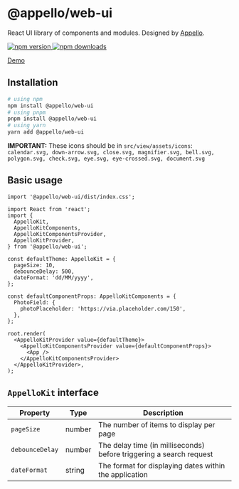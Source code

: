 # @appello/web-ui

React UI library of components and modules. Designed by [Appello](https://appello.com.au/).

<a href="https://www.npmjs.com/package/@appello/web-ui">
  <img alt="npm version" src="https://img.shields.io/npm/v/@appello/web-ui.svg?style=flat-square" />
</a>
<a href="https://www.npmjs.com/package/@appello/web-ui">
  <img alt="npm downloads" src="https://img.shields.io/npm/dm/@appello/web-ui.svg?style=flat-square" />
</a>

[Demo](https://main--644289178c2770e8e278fef0.chromatic.com/)

## Installation

```bash
# using npm
npm install @appello/web-ui
# using pnpm
pnpm install @appello/web-ui
# using yarn
yarn add @appello/web-ui
```

**IMPORTANT:** These icons should be in `src/view/assets/icons`: `calendar.svg, down-arrow.svg, close.svg, magnifier.svg, bell.svg, polygon.svg, check.svg, eye.svg, eye-crossed.svg, document.svg`

## Basic usage

```tsx
import '@appello/web-ui/dist/index.css';

import React from 'react';
import {
  AppelloKit,
  AppelloKitComponents,
  AppelloKitComponentsProvider,
  AppelloKitProvider,
} from '@appello/web-ui';

const defaultTheme: AppelloKit = {
  pageSize: 10,
  debounceDelay: 500,
  dateFormat: 'dd/MM/yyyy',
};

const defaultComponentProps: AppelloKitComponents = {
  PhotoField: {
    photoPlaceholder: 'https://via.placeholder.com/150',
  },
};

root.render(
  <AppelloKitProvider value={defaultTheme}>
    <AppelloKitComponentsProvider value={defaultComponentProps}>
      <App />
    </AppelloKitComponentsProvider>
  </AppelloKitProvider>,
);
```

## `AppelloKit` interface

| Property        | Type   | Description                                                         |
| --------------- | ------ | ------------------------------------------------------------------- |
| `pageSize`      | number | The number of items to display per page                             |
| `debounceDelay` | number | The delay time (in milliseconds) before triggering a search request |
| `dateFormat`    | string | The format for displaying dates within the application              |
